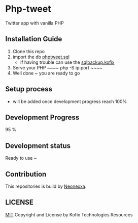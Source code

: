 # Php-tweet
Twitter app with vanilla PHP

## Installation Guide
1. Clone this repo 
2. import the db [phptweet.sql](https://github.com/kofix-ml/php-tweet/blob/master/phptweet.sql)
	- if having trouble can use the [sqlbackup.kofix](https://github.com/kofix-ml/php-tweet/blob/master/sqlbackup.kofix)
3. Serve your PHP ~~~~ php -S ip:port ~~~~
4. Well done ~ you are ready to go

## Setup process
- will be added once development progress reach 100%

## Development Progress
95 %

## Development status
Ready to use ~

## Contribution
This repositories is build by [Neonexxa](https://github.com/neonexxa). 

## LICENSE
[MIT](https://github.com/kofix-ml/php-tweet/blob/master/LICENSE) Copyright and License by Kofix Technologies Resources 